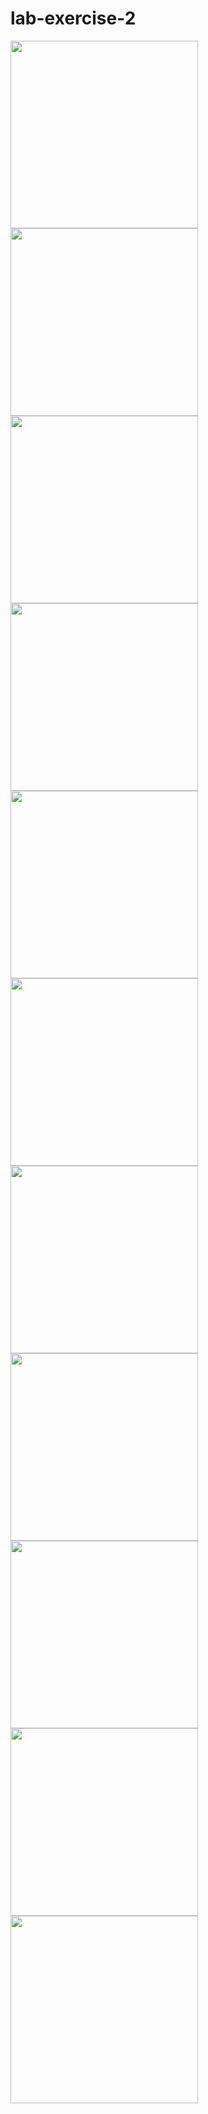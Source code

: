 # lab-exercise-2
<img width="300" src = "LAB2/Hellotoast.relativelayout/relativelayoutland.gif"/>
<img width="300" src = "LAB2/Hellotoast.relativelayout/relativelayouttab.gif"/>
<img width="300" src = "LAB2/helloconstraints/helloconstraint.gif"/>
<img width="300" src = "LAB2/helloconstraints/helloconstraintsland.gif"/>
<img width="300" src = "LAB2/helloconstraints/helloconstraintstablet.gif"/>
<img width="300" src = "LAB2/hellotoast.layoutchallenge/layoutchallenge.gif"/>
<img width="300" src = "LAB2/hellotoast.layoutchallenge/layoutchallengetab.gif"/>
<img width="300" src = "LAB2/hellotoastlayout/hellotoastlayouttab.gif"/>
<img width="300" src = "LAB2/hellotoastlayout/pixellandscape.gif"/>
<img width="300" src = "LAB2/linearlayout/linearlayoutpixel.gif"/>
<img width="300" src = "LAB2/linearlayout/linearlayouttab.gif"/>
